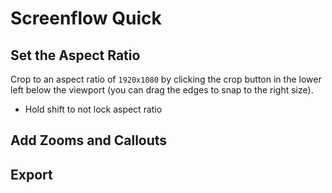 # Screenflow Quick

## Set the Aspect Ratio

Crop to an aspect ratio of `1920x1080` by clicking the crop button in the lower left below the viewport (you can drag the edges to snap to the right size).

- Hold shift to not lock aspect ratio

## Add Zooms and Callouts

## Export
